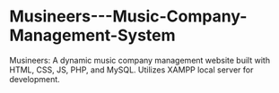 # Musineers---Music-Company-Management-System
Musineers: A dynamic music company management website built with HTML, CSS, JS, PHP, and MySQL. Utilizes XAMPP local server for development.
